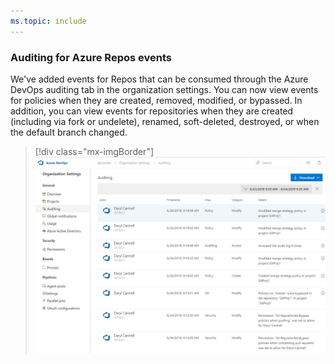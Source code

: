 ```yaml
---
ms.topic: include
---
```


### Auditing for Azure Repos events 

We've added events for Repos that can be consumed through the Azure DevOps auditing tab in the organization settings. You can now view events for policies when they are created, removed, modified, or bypassed. In addition, you can view events for repositories when they are created (including via fork or undelete), renamed, soft-deleted, destroyed, or when the default branch changed.

> [!div class="mx-imgBorder"]
> ![Badge](../../_img/154_09.png "Auditing for Azure Repos events")